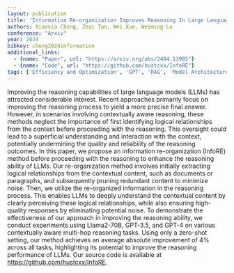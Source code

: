 ```yaml
---
layout: publication
title: 'Information Re-organization Improves Reasoning In Large Language Models'
authors: Xiaoxia Cheng, Zeqi Tan, Wei Xue, Weiming Lu
conference: "Arxiv"
year: 2024
bibkey: cheng2024information
additional_links:
  - {name: "Paper", url: "https://arxiv.org/abs/2404.13985"}
  - {name: "Code", url: "https://github.com/hustcxx/InfoRE"}
tags: ['Efficiency and Optimization', 'GPT', 'RAG', 'Model Architecture', 'Reinforcement Learning', 'Pruning', 'Has Code']
---
```

Improving the reasoning capabilities of large language models (LLMs) has
attracted considerable interest. Recent approaches primarily focus on improving
the reasoning process to yield a more precise final answer. However, in
scenarios involving contextually aware reasoning, these methods neglect the
importance of first identifying logical relationships from the context before
proceeding with the reasoning. This oversight could lead to a superficial
understanding and interaction with the context, potentially undermining the
quality and reliability of the reasoning outcomes. In this paper, we propose an
information re-organization (InfoRE) method before proceeding with the
reasoning to enhance the reasoning ability of LLMs. Our re-organization method
involves initially extracting logical relationships from the contextual
content, such as documents or paragraphs, and subsequently pruning redundant
content to minimize noise. Then, we utilize the re-organized information in the
reasoning process. This enables LLMs to deeply understand the contextual
content by clearly perceiving these logical relationships, while also ensuring
high-quality responses by eliminating potential noise. To demonstrate the
effectiveness of our approach in improving the reasoning ability, we conduct
experiments using Llama2-70B, GPT-3.5, and GPT-4 on various contextually aware
multi-hop reasoning tasks. Using only a zero-shot setting, our method achieves
an average absolute improvement of 4% across all tasks, highlighting its
potential to improve the reasoning performance of LLMs. Our source code is
available at https://github.com/hustcxx/InfoRE.

